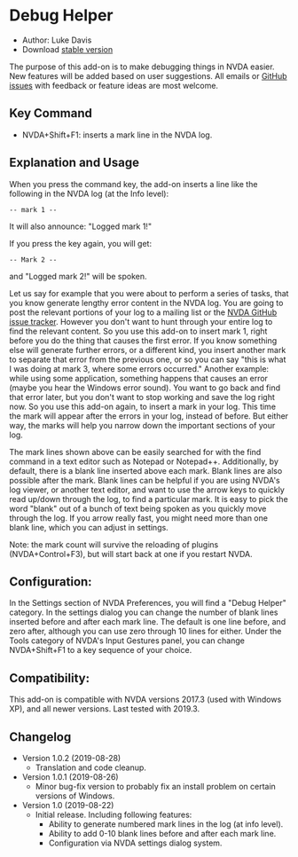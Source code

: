 # Debug Helper

* Author: Luke Davis
* Download [stable version][1]

The purpose of this add-on is to make debugging things in NVDA easier.
New features will be added based on user suggestions. All emails or [GitHub issues](https://github.com/XLTechie/debugHelper) with feedback or feature ideas are most welcome.

## Key Command

* NVDA+Shift+F1: inserts a mark line in the NVDA log.

## Explanation and Usage

When you press the command key, the add-on inserts a line like the following in the NVDA log (at the Info level):

```
-- mark 1 --
```

It will also announce: "Logged mark 1!"

If you press the key again, you will get:

```
-- Mark 2 --
```

and "Logged mark 2!" will be spoken.

Let us say for example that you were about to perform a series of tasks, that you know generate lengthy error content in the NVDA log. You are going to post the relevant portions of your log to a mailing list or the [NVDA GitHub issue tracker](https://github.com/nvaccess/nvda/issues). However you don't want to hunt through your entire log to find the relevant content. So you use this add-on to insert mark 1, right before you do the thing that causes the first error. If you know something else will generate further errors, or a different kind, you insert another mark to separate that error from the previous one, or so you can say "this is what I was doing at mark 3, where some errors occurred."
Another example: while using some application, something happens that causes an error (maybe you hear the Windows error sound). You want to go back and find that error later, but you don't want to stop working and save the log right now. So you use this add-on again, to insert a mark in your log. This time the mark will appear after the errors in your log, instead of before. But either way, the marks will help you narrow down the important sections of your log.

The mark lines shown above can be easily searched for with the find command in a text editor such as Notepad or Notepad++.
Additionally, by default, there is a blank line inserted above each mark. Blank lines are also possible after the mark. Blank lines can be helpful if you are using NVDA's log viewer, or another text editor, and want to use the arrow keys to quickly read up/down through the log, to find a particular mark. It is easy to pick the word "blank" out of a bunch of text being spoken as you quickly move through the log. If you arrow really fast, you might need more than one blank line, which you can adjust in settings.

Note: the mark count will survive the reloading of plugins (NVDA+Control+F3), but will start back at one if you restart NVDA.

## Configuration:

In the Settings section of NVDA Preferences, you will find a "Debug Helper" category. In the settings dialog you can change the number of blank lines inserted before and after each mark line. The default is one line before, and zero after, although you can use zero through 10 lines for either.
Under the Tools category of NVDA's Input Gestures panel, you can change NVDA+Shift+F1 to a key sequence of your choice.

## Compatibility:

This add-on is compatible with NVDA versions 2017.3 (used with Windows XP), and all newer versions. Last tested with 2019.3.

## Changelog

* Version 1.0.2 (2019-08-28)
    - Translation and code cleanup.
* Version 1.0.1 (2019-08-26)
    - Minor bug-fix version to probably fix an install problem on certain versions of Windows.
* Version 1.0 (2019-08-22)
    - Initial release. Including following features:
        + Ability to generate numbered mark lines in the log (at info level).
        + Ability to add 0-10 blank lines before and after each mark line.
        + Configuration via NVDA settings dialog system.

[1]: https://addons.nvda-project.org/files/get.php?file=debughelper
